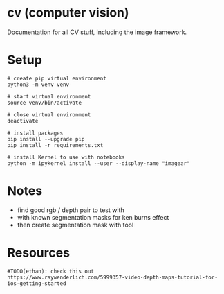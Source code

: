 # cv (computer vision)

Documentation for all CV stuff, including the image framework.

# Setup

```
# create pip virtual environment
python3 -m venv venv

# start virtual environment
source venv/bin/activate

# close virtual environment
deactivate

# install packages
pip install --upgrade pip
pip install -r requirements.txt

# install Kernel to use with notebooks
python -m ipykernel install --user --display-name "imagear"
```

# Notes

- find good rgb / depth pair to test with
- with known segmentation masks for ken burns effect
- then create segmentation mask with tool

# Resources

```
#TODO(ethan): check this out
https://www.raywenderlich.com/5999357-video-depth-maps-tutorial-for-ios-getting-started
```
